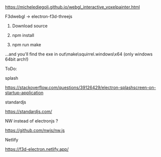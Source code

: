 https://michelediegoli.github.io/webgl_interactive_voxelpainter.html

F3dwebgl -> electron-f3d-threejs

1. Download source

2. npm install

3. npm run make 

...and you'll find the exe in out\make\squirrel.windows\x64 (only windows 64bit arch!)

ToDo:

splash

https://stackoverflow.com/questions/39126429/electron-splashscreen-on-startup-application

standardjs

https://standardjs.com/

NW instead of electronjs ?

https://github.com/nwjs/nw.js

Netlify

https://f3d-electron.netlify.app/

